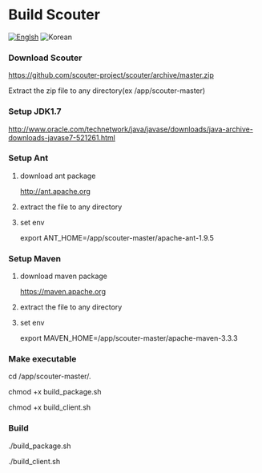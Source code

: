 # Build Scouter
[![Englsh](https://img.shields.io/badge/language-English-red.svg)](Build-Scouter.md) ![Korean](https://img.shields.io/badge/language-Korean-blue.svg)

### Download Scouter
  https://github.com/scouter-project/scouter/archive/master.zip

  Extract the zip file to any directory(ex /app/scouter-master)

### Setup JDK1.7
   http://www.oracle.com/technetwork/java/javase/downloads/java-archive-downloads-javase7-521261.html

### Setup  Ant
1. download ant package

   http://ant.apache.org

2. extract the file to any directory

3. set env

   export ANT_HOME=/app/scouter-master/apache-ant-1.9.5

### Setup Maven
1. download maven package

   https://maven.apache.org
    
2. extract the file to any directory

3. set env

   export MAVEN_HOME=/app/scouter-master/apache-maven-3.3.3 

### Make executable
cd /app/scouter-master/.

chmod +x build_package.sh

chmod +x build_client.sh


### Build
./build_package.sh

./build_client.sh